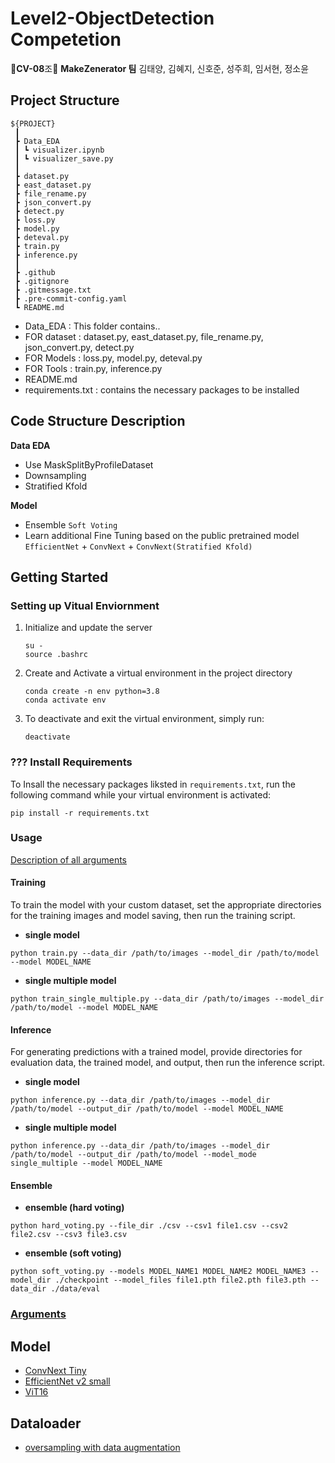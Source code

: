 
# Level2-ObjectDetection Competetion
🌟**CV-08**조🌟 **MakeZenerator 팀**
김태양, 김혜지, 신호준, 성주희, 임서현, 정소윤

## Project Structure

```
${PROJECT}
 ┃  
 ┣ Data_EDA
 ┃ ┗ visualizer.ipynb  
 ┃ ┗ visualizer_save.py 
 ┃
 ┣ dataset.py
 ┣ east_dataset.py
 ┣ file_rename.py
 ┣ json_convert.py
 ┣ detect.py
 ┣ loss.py
 ┣ model.py
 ┣ deteval.py
 ┣ train.py
 ┣ inference.py
 ┃
 ┣ .github
 ┣ .gitignore  
 ┣ .gitmessage.txt  
 ┣ .pre-commit-config.yaml  
 ┗ README.md  
```

- Data_EDA : This folder contains..
- FOR dataset : dataset.py, east_dataset.py, file_rename.py, json_convert.py, detect.py
- FOR Models : loss.py, model.py, deteval.py
- FOR Tools : train.py, inference.py
- README.md
- requirements.txt : contains the necessary packages to be installed

## Code Structure Description 

**Data EDA**

 - Use MaskSplitByProfileDataset
 - Downsampling
 - Stratified Kfold

**Model**
 - Ensemble `Soft Voting`
 - Learn additional Fine Tuning based on the public pretrained model
	 `EfficientNet` + `ConvNext` + `ConvNext(Stratified Kfold)`


## Getting Started

### Setting up Vitual Enviornment

1. Initialize and update the server
	```
    su -
    source .bashrc
    ```

2. Create and Activate a virtual environment in the project directory

	```
    conda create -n env python=3.8
    conda activate env
	```

4. To deactivate and exit the virtual environment, simply run:

	```
	deactivate
	```

### ??? Install Requirements

To Insall the necessary packages liksted in `requirements.txt`, run the following command while your virtual environment is activated:
```
pip install -r requirements.txt
```

### Usage
[Description of all arguments]()

#### Training

To train the model with your custom dataset, set the appropriate directories for the training images and model saving, then run the training script.
- **single model**

```
python train.py --data_dir /path/to/images --model_dir /path/to/model --model MODEL_NAME
```

- **single multiple model**

```
python train_single_multiple.py --data_dir /path/to/images --model_dir /path/to/model --model MODEL_NAME
```


#### Inference

For generating predictions with a trained model, provide directories for evaluation data, the trained model, and output, then run the inference script.
- **single model**
```
python inference.py --data_dir /path/to/images --model_dir /path/to/model --output_dir /path/to/model --model MODEL_NAME
```
- **single multiple model**
```
python inference.py --data_dir /path/to/images --model_dir /path/to/model --output_dir /path/to/model --model_mode single_multiple --model MODEL_NAME
```

#### Ensemble
- **ensemble (hard voting)**
```
python hard_voting.py --file_dir ./csv --csv1 file1.csv --csv2 file2.csv --csv3 file3.csv
```

- **ensemble (soft voting)**
```
python soft_voting.py --models MODEL_NAME1 MODEL_NAME2 MODEL_NAME3 --model_dir ./checkpoint --model_files file1.pth file2.pth file3.pth --data_dir ./data/eval
```


### [Arguments](./docs/arguments.md)

## Model
- [ConvNext Tiny](./docs/ConvNext.md)
- [EfficientNet v2 small](./docs/EfficientNet.md)
- [ViT16](./docs/ViT16.md)

## Dataloader
- [oversampling with data augmentation](./docs/data_sampling.md)
